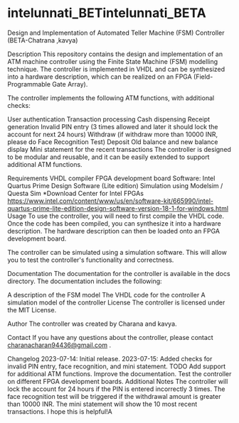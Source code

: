 # intelunnati_BETintelunnati_BETA
Design and Implementation of Automated Teller Machine (FSM) Controller (BETA-Chatrana ,kavya)

Description
This repository contains the design and implementation of an ATM machine controller using the Finite State Machine (FSM) modelling technique. The controller is implemented in VHDL and can be synthesized into a hardware description, which can be realized on an FPGA (Field-Programmable Gate Array).

The controller implements the following ATM functions, with additional checks:

User authentication
Transaction processing
Cash dispensing
Receipt generation
Invalid PIN entry (3 times allowed and later it should lock the account for next 24 hours)
Withdraw (if withdraw more than 10000 INR, please do Face Recognition Test)
Deposit
Old balance and new balance display
Mini statement for the recent transactions
The controller is designed to be modular and reusable, and it can be easily extended to support additional ATM functions.

Requirements
VHDL compiler
FPGA development board
Software: Intel Quartus Prime Design Software (Lite edition) Simulation using Modelsim / Questa Sim *Download Center for Intel FPGAs https://www.intel.com/content/www/us/en/software-kit/665990/intel-quartus-prime-lite-edition-design-software-version-18-1-for-windows.html
Usage
To use the controller, you will need to first compile the VHDL code. Once the code has been compiled, you can synthesize it into a hardware description. The hardware description can then be loaded onto an FPGA development board.

The controller can be simulated using a simulation software. This will allow you to test the controller's functionality and correctness.

Documentation
The documentation for the controller is available in the docs directory. The documentation includes the following:

A description of the FSM model
The VHDL code for the controller
A simulation model of the controller
License
The controller is licensed under the MIT License.

Author
The controller was created by Charana and kavya.

Contact
If you have any questions about the controller, please contact charanacharan94436@gmail.com .

Changelog
2023-07-14: Initial release.
2023-07-15: Added checks for invalid PIN entry, face recognition, and mini statement.
TODO
Add support for additional ATM functions.
Improve the documentation.
Test the controller on different FPGA development boards.
Additional Notes
The controller will lock the account for 24 hours if the PIN is entered incorrectly 3 times.
The face recognition test will be triggered if the withdrawal amount is greater than 10000 INR.
The mini statement will show the 10 most recent transactions.
I hope this is helpful!A
